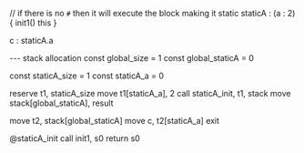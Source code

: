 // if there is no `#` then it will execute the block making it static
staticA : (a : 2) {
	init1()
	this
}

c : staticA.a

--- stack allocation
const global_size = 1
const global_staticA = 0

const staticA_size = 1
const staticA_a = 0

reserve t1, staticA_size
move t1[staticA_a], 2
call staticA_init, t1, stack
move stack[global_staticA], result

move t2, stack[global_staticA] 
move c, t2[staticA_a]
exit

@staticA_init
call init1, s0
return s0
